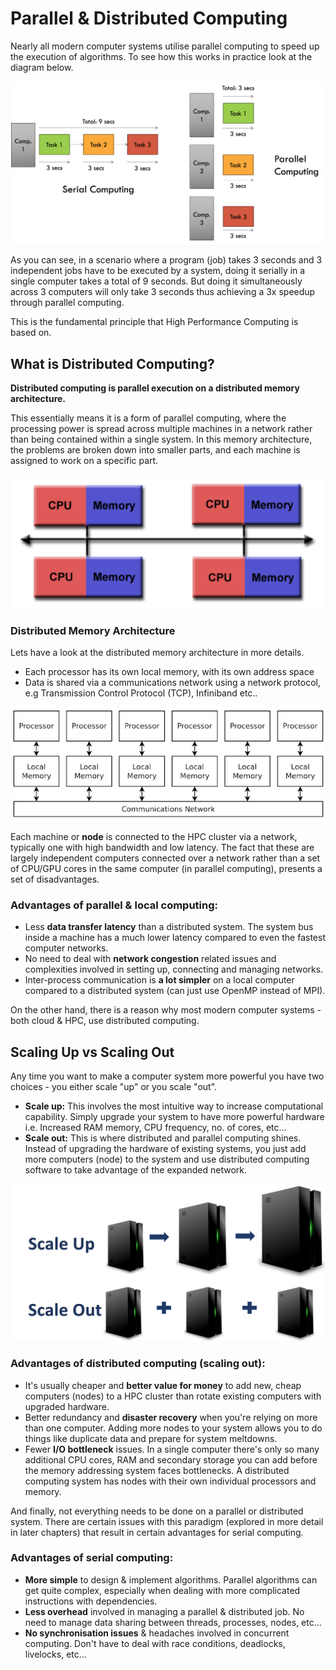 # Parallel & Distributed Computing

Nearly all modern computer systems utilise parallel computing to speed up the execution of algorithms. To see how this works in practice look at the diagram below.

![parallel vs. distributed](imgs/parallel-distributed.png)

As you can see, in a scenario where a program (job) takes 3 seconds and 3 independent jobs have to be executed by a system, doing it serially in a single computer takes a total of 9 seconds. But doing it simultaneously across 3 computers will only take 3 seconds thus achieving a 3x speedup through parallel computing. 

This is the fundamental principle that High Performance Computing is based on.

## What is Distributed Computing? 

**Distributed computing is parallel execution on a distributed memory architecture.**

This essentially means it is a form of parallel computing, where the processing power is spread across multiple machines in a network rather than being contained within a single system. In this memory architecture, the problems are broken down into smaller parts, and each machine is assigned to work on a specific part.

![distributed memory architecture](imgs/distributed_memory_architecture.png)

### Distributed Memory Architecture

Lets have a look at the distributed memory architecture in more details.

- Each processor has its own local memory, with its own address space
- Data is shared via a communications network using a network protocol, e.g Transmission Control Protocol (TCP), Infiniband etc..

![Distributed Memory Architecture](imgs/distributed_memory_architecture_2.png)

Each machine or **node** is connected to the HPC cluster via a network, typically one with high bandwidth and low latency. The fact that these are largely independent computers connected over a network rather than a set of CPU/GPU cores in the same computer (in parallel computing), presents a set of disadvantages.

### Advantages of parallel & local computing:
- Less **data transfer latency** than a distributed system. The system bus inside a machine has a much lower latency compared to even the fastest computer networks.
- No need to deal with **network congestion** related issues and complexities involved in setting up, connecting and managing networks.
- Inter-process communication is **a lot simpler** on a local computer compared to a distributed system (can just use OpenMP instead of MPI).

On the other hand, there is a reason why most modern computer systems - both cloud & HPC, use distributed computing.

## Scaling Up vs Scaling Out

Any time you want to make a computer system more powerful you have two choices - you either scale "up" or you scale "out".
- __Scale up:__ This involves the most intuitive way to increase computational capability. Simply upgrade your system to have more powerful hardware i.e. Increased RAM memory, CPU frequency, no. of cores, etc...
- __Scale out:__ This is where distributed and parallel computing shines. Instead of upgrading the hardware of existing systems, you just add more computers (node) to the system and use distributed computing software to take advantage of the expanded network.

![Scale up vs out](./imgs/scale-out-up.png)

### Advantages of distributed computing (scaling out):
- It's usually cheaper and **better value for money** to add new, cheap computers (nodes) to a HPC cluster than rotate existing computers with upgraded hardware.
- Better redundancy and **disaster recovery** when you're relying on more than one computer. Adding more nodes to your system allows you to do things like duplicate data and prepare for system meltdowns.
- Fewer **I/O bottleneck** issues. In a single computer there's only so many additional CPU cores, RAM and secondary storage you can add before the memory addressing system faces bottlenecks. A distributed computing system has nodes with their own individual processors and memory.

And finally, not everything needs to be done on a parallel or distributed system. There are certain issues with this paradigm (explored in more detail in later chapters) that result in certain advantages for serial computing.

### Advantages of serial computing:
- **More simple** to design & implement algorithms. Parallel algorithms can get quite complex, especially when dealing with more complicated instructions with dependencies.
- **Less overhead** involved in managing a parallel & distributed job. No need to manage data sharing between threads, processes, nodes, etc...
- **No synchronisation issues** & headaches involved in concurrent computing. Don't have to deal with race conditions, deadlocks, livelocks, etc...